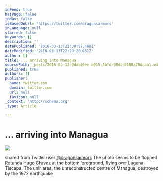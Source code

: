 ```yaml
---
inFeed: true
hasPage: false
inNav: false
isBasedOnUrl: 'https://twitter.com/dragonsarmors'
inLanguage: null
starred: false
keywords: []
description: ''
datePublished: '2016-03-13T22:30:59.468Z'
dateModified: '2016-03-13T22:29:20.651Z'
author: []
title: ... arriving into Managua
sourcePath: _posts/2016-03-13-9dab56ee-b915-4bfd-98d0-8108a78dcaa1.md
published: true
authors: []
publisher:
  name: twitter.com
  domain: twitter.com
  url: null
  favicon: null
_context: 'http://schema.org'
_type: Article

---
```

# ... arriving into Managua
![](https://s3-us-west-2.amazonaws.com/the-grid-img/p/bd99c88780541e0bfe13102c4bf417091422f2ba.jpg)

shared from Twitter user [@dragonsarmors][0] The photo seems to be flopped. Rotunda Hugo Chavez at the bottom foreground, flying over Laguna Tiscapa. The unlit area, the unreconstructed centre of Managua, destroyed by the 1972 earthquake 

[0]: https://twitter.com/dragonsarmors